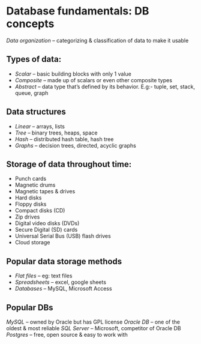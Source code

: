 # Database fundamentals: DB concepts

*Data organization* – categorizing & classification of data to make it usable

## Types of data:
- *Scalar* – basic building blocks with only 1 value
- *Composite* – made up of scalars or even other composite types
- *Abstract* – data type that’s defined by its behavior. E.g:- tuple, set, stack, queue, graph

## Data structures
- *Linear* – arrays, lists
- *Tree* – binary trees, heaps, space
- *Hash* – distributed hash table, hash tree
- *Graphs* – decision trees, directed, acyclic graphs


## Storage of data throughout time:
- Punch cards
- Magnetic drums
- Magnetic tapes & drives
- Hard disks
- Floppy disks
- Compact disks (CD)
- Zip drives
- Digital video disks (DVDs)
- Secure Digital (SD) cards
- Universal Serial Bus (USB) flash drives
- Cloud storage

## Popular data storage methods
- *Flat files* – eg: text files
- *Spreadsheets* – excel, google sheets
- *Databases* – MySQL, Microsoft Access

## Popular DBs
*MySQL* – owned by Oracle but has GPL license
*Oracle DB* – one of the oldest & most reliable
*SQL Server* – Microsoft, competitor of Oracle DB
*Postgres* – free, open source & easy to work with
